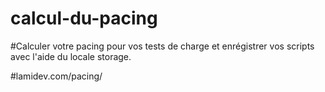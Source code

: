# calcul-du-pacing
#Calculer votre pacing pour vos tests de charge et enrégistrer vos scripts avec l'aide du locale storage.


#lamidev.com/pacing/
